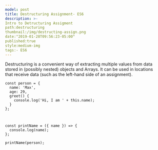 ```yaml
---
model: post
title: Destructuring Assignment- ES6
description: >-
Intro to Detructuring Assigment
path:destructuring
thumbnail:/img/destructing-assign.png
date:"2019-01-28T09:56:23-05:00"
published:true
style:medium-img
tags:- ES6
---
```


Destructuring is a convenient way of extracting multiple values from data stored in (possibly nested) objects and Arrays. It can be used in locations that receive data (such as the left-hand side of an assignment).

```
const person = {
  name: 'Max',
  age: 29,
  greet() {
    console.log('Hi, I am ' + this.name);
  }
};



const printName = ({ name }) => {
  console.log(name);
};

printName(person);
```

```

```
